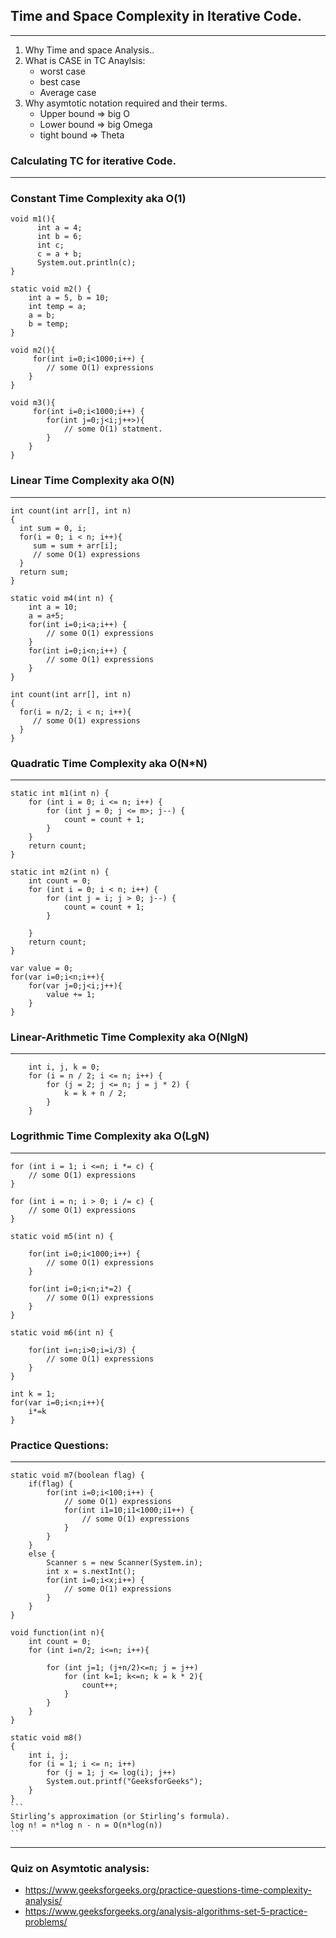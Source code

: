 ## Time and Space Complexity in Iterative Code.
------------------------------------------------------------
 1. Why Time and space Analysis..
 2. What is CASE in TC Anaylsis:
	- worst case
	- best case
	- Average case
 3. Why asymtotic notation required and their terms.
    - 	Upper bound => big O 
	-	Lower bound => big Omega
	-	tight bound => Theta 

### 	Calculating TC for iterative Code.
--------------------------------------------------------------------------------------
###	    Constant Time Complexity aka O(1)
	void m1(){
		  int a = 4;
		  int b = 6;
		  int c;
		  c = a + b;
		  System.out.println(c);
	}

	static void m2() {
		int a = 5, b = 10;
		int temp = a;
		a = b;
		b = temp;
	}

	void m2(){	
		 for(int i=0;i<1000;i++) {
			// some O(1) expressions
		}
	}

	void m3(){	
		 for(int i=0;i<1000;i++) {
			for(int j=0;j<i;j++>){
				// some O(1) statment.
			}
		}
	}
		
    
### 	Linear Time Complexity aka O(N)	
--------------------------------------------------------------------------------------
	int count(int arr[], int n)
	{
	  int sum = 0, i;
	  for(i = 0; i < n; i++){
	     sum = sum + arr[i];
         // some O(1) expressions
	  }
	  return sum;
	}

	static void m4(int n) {
		int a = 10;
		a = a+5;
		for(int i=0;i<a;i++) {
			// some O(1) expressions
		}
		for(int i=0;i<n;i++) {
			// some O(1) expressions
		}
	}

	int count(int arr[], int n)
	{
	  for(i = n/2; i < n; i++){
         // some O(1) expressions
	  }
	}

### 	Quadratic Time Complexity aka O(N*N)
--------------------------------------------------------------------------------------
	static int m1(int n) {	
		for (int i = 0; i <= n; i++) {
			for (int j = 0; j <= m>; j--) {
				count = count + 1;
			}
		}
		return count;
	}

	static int m2(int n) {	
		int count = 0;
		for (int i = 0; i < n; i++) {
			for (int j = i; j > 0; j--) {
				count = count + 1;
			}
			        
		}
		return count;
	}

	var value = 0;
	for(var i=0;i<n;i++){
		for(var j=0;j<i;j++){
			value += 1;
		}
	}

### 	Linear-Arithmetic Time Complexity aka O(NlgN)
--------------------------------------------------------------------------------------
		int i, j, k = 0;
		for (i = n / 2; i <= n; i++) {
			for (j = 2; j <= n; j = j * 2) {
				k = k + n / 2;
			}
		}





### 	Logrithmic Time Complexity aka O(LgN)
--------------------------------------------------------------------------------------
    for (int i = 1; i <=n; i *= c) {
        // some O(1) expressions
    }

    for (int i = n; i > 0; i /= c) {
        // some O(1) expressions
    }

	static void m5(int n) {
		
		for(int i=0;i<1000;i++) {
			// some O(1) expressions
		}

		for(int i=0;i<n;i*=2) {
			// some O(1) expressions
		}
	}

	static void m6(int n) {
		
		for(int i=n;i>0;i=i/3) {
			// some O(1) expressions
		}
	}

	int k = 1;
	for(var i=0;i<n;i++){
		i*=k
	}

### 		Practice Questions:
--------------------------------------------------------------------------------------
	static void m7(boolean flag) {
		if(flag) {
			for(int i=0;i<100;i++) {
				// some O(1) expressions
				for(int i1=10;i1<1000;i1++) {
					// some O(1) expressions
				}
			}
		}
		else {
			Scanner s = new Scanner(System.in);
			int x = s.nextInt();
			for(int i=0;i<x;i++) {
				// some O(1) expressions
			}
		}
	}

	void function(int n){
		int count = 0;
		for (int i=n/2; i<=n; i++){
	
			for (int j=1; (j+n/2)<=n; j = j++)
				for (int k=1; k<=n; k = k * 2){
					count++;
				}	
			}
		}
	}

	static void m8()
    {
	    int i, j;
	    for (i = 1; i <= n; i++)
		    for (j = 1; j <= log(i); j++)
			System.out.printf("GeeksforGeeks");
        }
    }
    ```
    Stirling’s approximation (or Stirling’s formula). 
    log n! = n*log n - n = O(n*log(n)) 
    ```
--------------------------------------------------------------------------------------


### Quiz on Asymtotic analysis:      
- https://www.geeksforgeeks.org/practice-questions-time-complexity-analysis/
- https://www.geeksforgeeks.org/analysis-algorithms-set-5-practice-problems/ 